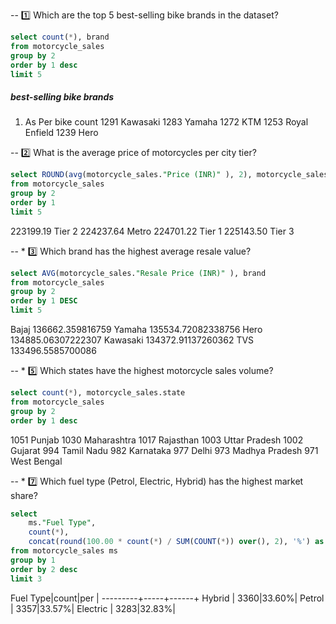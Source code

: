 -- 1️⃣ Which are the top 5 best-selling bike brands in the dataset?

```sql
select count(*), brand
from motorcycle_sales
group by 2
order by 1 desc
limit 5
```

##### best-selling bike brands
1. As Per bike count
1291	Kawasaki
1283	Yamaha
1272	KTM
1253	Royal Enfield
1239	Hero

-- 2️⃣ What is the average price of motorcycles per city tier?
```sql
select ROUND(avg(motorcycle_sales."Price (INR)" ), 2), motorcycle_sales."City Tier" 
from motorcycle_sales
group by 2
order by 1
limit 5
```

223199.19	Tier 2
224237.64	Metro
224701.22	Tier 1
225143.50	Tier 3

-- * 3️⃣ Which brand has the highest average resale value?

```sql
select AVG(motorcycle_sales."Resale Price (INR)" ), brand
from motorcycle_sales
group by 2
order by 1 DESC
limit 5
```
Bajaj	    136662.359816759
Yamaha	    135534.72082338756
Hero	    134885.06307222307
Kawasaki	134372.91137260362
TVS	        133496.5585700086

-- * 5️⃣ Which states have the highest motorcycle sales volume?

```sql
select count(*), motorcycle_sales.state 
from motorcycle_sales
group by 2
order by 1 desc
```

1051	Punjab
1030	Maharashtra
1017	Rajasthan
1003	Uttar Pradesh
1002	Gujarat
994	    Tamil Nadu
982	    Karnataka
977	    Delhi
973	    Madhya Pradesh
971	    West Bengal


-- * 7️⃣ Which fuel type (Petrol, Electric, Hybrid) has the highest market share?

```sql
select
	ms."Fuel Type", 
	count(*),
	concat(round(100.00 * count(*) / SUM(COUNT(*)) over(), 2), '%') as per
from motorcycle_sales ms
group by 1
order by 2 desc
limit 3
```

Fuel Type|count|per   |
---------+-----+------+
Hybrid   | 3360|33.60%|
Petrol   | 3357|33.57%|
Electric | 3283|32.83%|